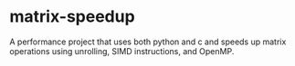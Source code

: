 # matrix-speedup
A performance project that uses both python and c and speeds up matrix operations using unrolling, SIMD instructions, and OpenMP.
